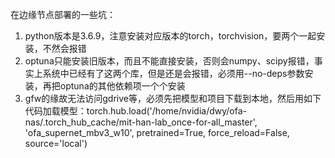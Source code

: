在边缘节点部署的一些坑：
1. python版本是3.6.9，注意安装对应版本的torch，torchvision，要两个一起安装，不然会报错
2. optuna只能安装旧版本，而且不能直接安装，否则会numpy、scipy报错，事实上系统中已经有了这两个库，但是还是会报错，必须用--no-deps参数安装，再把optuna的其他依赖项一个个安装
3. gfw的缘故无法访问gdrive等，必须先把模型和项目下载到本地，然后用如下代码加载模型：torch.hub.load('/home/nvidia/dwy/ofa-nas/.torch_hub_cache/mit-han-lab_once-for-all_master', 'ofa_supernet_mbv3_w10', pretrained=True, force_reload=False, source='local')
